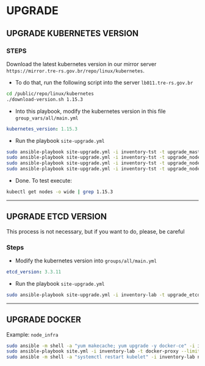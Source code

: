 # UPGRADE

## UPGRADE KUBERNETES VERSION


### STEPS

Download the latest kubernetes version in our mirror server `https://mirror.tre-rs.gov.br/repo/linux/kubernetes`. 

* To do that, run the following script into the server `lb011.tre-rs.gov.br`

```sh
cd /public/repo/linux/kubernetes
./download-version.sh 1.15.3
```

* Into this playbook, modify the kubernetes version in this file `group_vars/all/main.yml`


```yaml
kubernetes_version: 1.15.3
``` 

* Run the playbook `site-upgrade.yml`

```sh
sudo ansible-playbook site-upgrade.yml -i inventory-tst -t upgrade_master -e upgrade_master=true --extra-vars "@vars_cluster-deploy.yml" --limit=master
sudo ansible-playbook site-upgrade.yml -i inventory-tst -t upgrade_node -e upgrade_node=true --extra-vars "@vars_cluster-deploy.yml" --limit=master
sudo ansible-playbook site-upgrade.yml -i inventory-tst -t upgrade_node -e upgrade_node=true --extra-vars "@vars_cluster-deploy.yml" --limit=node_infra
sudo ansible-playbook site-upgrade.yml -i inventory-tst -t upgrade_node -e upgrade_node=true --extra-vars "@vars_cluster-deploy.yml" --limit=node_compute
```

* Done. To test execute:

```sh
kubectl get nodes -o wide | grep 1.15.3
```

-----

## UPGRADE ETCD VERSION 

This process is not necessary, but if you want to do, please, be careful

### Steps

* Modify the kubernetes version into `groups/all/main.yml`

```yaml
etcd_version: 3.3.11
``` 

* Run the playbook `site-upgrade.yml`

```bash
sudo ansible-playbook site-upgrade.yml -i inventory-lab -t upgrade_etcd -e upgrade_etcd=true
```

-----

## UPGRADE DOCKER

Example: `node_infra`

```sh
sudo ansible -m shell -a "yum makecache; yum upgrade -y docker-ce" -i inventory-lab node_infra
sudo ansible-playbook site.yml -i inventory-lab -t docker-proxy --limit=node_infra
sudo ansible -m shell -a "systemctl restart kubelet" -i inventory-lab node_infra
```
